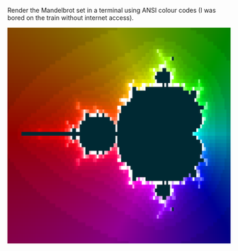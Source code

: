 Render the Mandelbrot set in a terminal using ANSI colour codes (I was bored on the train without internet access).

![mandelbrot-terminal.png](mandelbrot-terminal.png)

